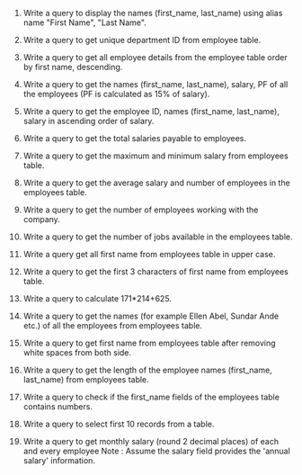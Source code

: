 1. Write a query to display the names (first_name, last_name) using alias name "First Name", "Last Name".

2. Write a query to get unique department ID from employee table.

3. Write a query to get all employee details from the employee table order by first name, descending.

4. Write a query to get the names (first_name, last_name), salary, PF of all the employees (PF is calculated as 15% of salary).

5. Write a query to get the employee ID, names (first_name, last_name), salary in ascending order of salary.

6. Write a query to get the total salaries payable to employees.

7. Write a query to get the maximum and minimum salary from employees table.

8. Write a query to get the average salary and number of employees in the employees table.

9. Write a query to get the number of employees working with the company.

10. Write a query to get the number of jobs available in the employees table.

11. Write a query get all first name from employees table in upper case.

12. Write a query to get the first 3 characters of first name from employees table.

13. Write a query to calculate 171*214+625.

14. Write a query to get the names (for example Ellen Abel, Sundar Ande etc.) of all the employees from employees table.

15. Write a query to get first name from employees table after removing white spaces from both side.

16. Write a query to get the length of the employee names (first_name, last_name) from employees table.

17. Write a query to check if the first_name fields of the employees table contains numbers.

18. Write a query to select first 10 records from a table.

19. Write a query to get monthly salary (round 2 decimal places) of each and every employee
Note : Assume the salary field provides the 'annual salary' information.
